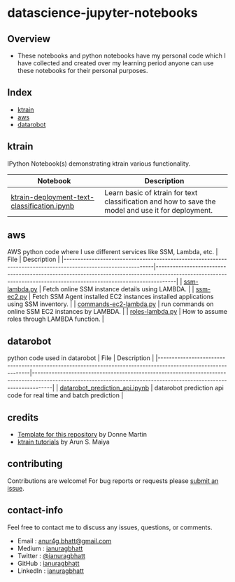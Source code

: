 # datascience-jupyter-notebooks

## Overview
* These notebooks and python notebooks have my personal code which I have collected and created over my learning period anyone can use these notebooks for their personal purposes.

## Index
* [ktrain](#ktrain)
* [aws](#aws)
* [datarobot](#datarobot)

## ktrain

IPython Notebook(s) demonstrating ktrain various functionality.

| Notebook | Description |
|--------------------------------------------------------------------------------------------------------------|-------------------------------------------------------------------------------------------------------------------------------------------------------------------|
| [ktrain-deployment-text-classification.ipynb](https://github.com/ianuragbhatt/ipython-jupyter-notebooks/blob/master/ktrain/ktrain-deployment-text-classification.ipynb) | Learn basic of ktrain for text classification and how to save the model and use it for deployment. |

## aws

AWS python code where I use different services like SSM, Lambda, etc.
| File | Description |
|--------------------------------------------------------------------------------------------------------------|-------------------------------------------------------------------------------------------------------------------------------------------------------------------|
| [ssm-lambda.py](https://github.com/ianuragbhatt/datascience-jupyter-notebooks/blob/master/aws/SSM-lambda.py) | Fetch online SSM instance details using LAMBDA. |
| [ssm-ec2.py](https://github.com/ianuragbhatt/datascience-jupyter-notebooks/blob/master/aws/ssm-ec2.py) | Fetch SSM Agent installed EC2 instances installed applications using SSM inventory. |
| [commands-ec2-lambda.py](https://github.com/ianuragbhatt/datascience-jupyter-notebooks/blob/master/aws/commands-ec2-lambda.py) | run commands on online SSM EC2 instances by LAMBDA. |
| [roles-lambda.py](https://github.com/ianuragbhatt/datascience-jupyter-notebooks/blob/master/aws/roles-lambda.py) | How to assume roles through LAMBDA function. |

## datarobot
python code used in datarobot
| File | Description |
|--------------------------------------------------------------------------------------------------------------|-------------------------------------------------------------------------------------------------------------------------------------------------------------------|
| [datarobot_prediction_api.ipynb](https://github.com/ianuragbhatt/datascience-jupyter-notebooks/blob/master/datarobot/datarobot_prediction_api.ipynb) | datarobot prediction api code for real time and batch prediction |


## credits

* [Template for this repository](https://github.com/donnemartin/data-science-ipython-notebooks) by Donne Martin
* [ktrain tutorials](https://github.com/amaiya/ktrain) by Arun S. Maiya

## contributing

Contributions are welcome!  For bug reports or requests please [submit an issue](https://github.com/ianuragbhatt/datascience-jupyter-notebooks/issues).

## contact-info

Feel free to contact me to discuss any issues, questions, or comments.

* Email : [anur4g.bhatt@gmail.com](mailto:anur4g.bhatt@gmail.com)
* Medium : [ianuragbhatt](https://ianuragbhatt.medium.com/)
* Twitter : [@ianuragbhatt](https://twitter.com/ianuragbhatt)
* GitHub : [ianuragbhatt](https://github.com/ianuragbhatt)
* LinkedIn : [ianuragbhatt](https://www.linkedin.com/in/ianuragbhatt)
